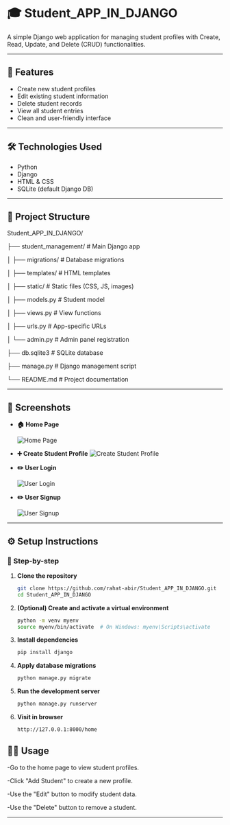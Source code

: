 # 🎓 Student_APP_IN_DJANGO

A simple Django web application for managing student profiles with Create, Read, Update, and Delete (CRUD) functionalities.

---

## 🚀 Features

- Create new student profiles
- Edit existing student information
- Delete student records
- View all student entries
- Clean and user-friendly interface

---

## 🛠️ Technologies Used

- Python
- Django
- HTML & CSS
- SQLite (default Django DB)

---

## 📁 Project Structure

Student_APP_IN_DJANGO/

├── student_management/ # Main Django app

│ ├── migrations/ # Database migrations

│ ├── templates/ # HTML templates

│ ├── static/ # Static files (CSS, JS, images)

│ ├── models.py # Student model

│ ├── views.py # View functions

│ ├── urls.py # App-specific URLs

│ └── admin.py # Admin panel registration

├── db.sqlite3 # SQLite database

├── manage.py # Django management script

└── README.md # Project documentation



---

## 📸 Screenshots


- **🏠 Home Page**
  
  ![Home Page](https://github.com/user-attachments/assets/06a44967-d6d9-48f7-b390-ac7abf614535)


- **➕ Create Student Profile**
  ![Create Student Profile](https://github.com/user-attachments/assets/df35f8f1-6d8c-4d22-a828-03b00bf1b5ec)


- **✏️ User Login**

  ![User Login](https://github.com/user-attachments/assets/c042701e-af61-4a5d-9ab8-15a221050c3e)
  
- **✏️ User Signup**

  ![User Signup](https://github.com/user-attachments/assets/6b965f92-8628-49fa-b10d-eae88c7e708b)



---

## ⚙️ Setup Instructions

### 🔧 Step-by-step

1. **Clone the repository**
   ```bash
   git clone https://github.com/rahat-abir/Student_APP_IN_DJANGO.git
   cd Student_APP_IN_DJANGO
2. **(Optional) Create and activate a virtual environment**
   ```bash
   python -m venv myenv
   source myenv/bin/activate  # On Windows: myenv\Scripts\activate
3. **Install dependencies**
   ```bash
   pip install django
4. **Apply database migrations**
   ```bash
   python manage.py migrate
5. **Run the development server**
   ```bash
   python manage.py runserver
6. **Visit in browser**
   ```bash
   http://127.0.0.1:8000/home

## 🧑‍💻 Usage

-Go to the home page to view student profiles.

-Click "Add Student" to create a new profile.

-Use the "Edit" button to modify student data.

-Use the "Delete" button to remove a student.


---



